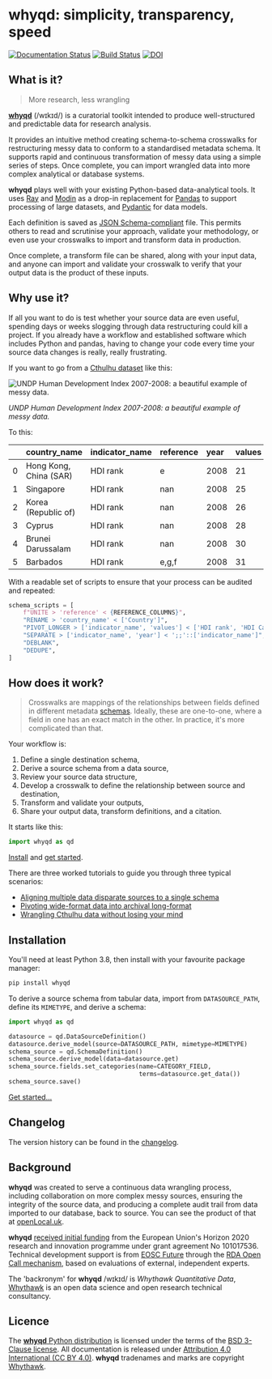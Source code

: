 # whyqd: simplicity, transparency, speed

[![Documentation Status](https://readthedocs.org/projects/whyqd/badge/?version=latest)](https://whyqd.readthedocs.io/en/latest/?badge=latest)
[![Build Status](https://travis-ci.com/whythawk/whyqd.svg?branch=master)](https://travis-ci.com/whythawk/whyqd.svg?branch=master)
[![DOI](https://zenodo.org/badge/239159569.svg)](https://zenodo.org/badge/latestdoi/239159569)

## What is it?

> More research, less wrangling

[**whyqd**](https://whyqd.com) (/wɪkɪd/) is a curatorial toolkit intended to produce well-structured and predictable 
data for research analysis.

It provides an intuitive method creating schema-to-schema crosswalks for restructuring messy data to conform to a 
standardised metadata schema. It supports rapid and continuous transformation of messy data using a simple series of 
steps. Once complete, you can import wrangled data into more complex analytical or database systems.

**whyqd** plays well with your existing Python-based data-analytical tools. It uses [Ray](https://www.ray.io/) and 
[Modin](https://modin.readthedocs.io/) as a drop-in replacement for [Pandas](https://pandas.pydata.org/) to support 
processing of large datasets, and [Pydantic](https://pydantic-docs.helpmanual.io/) for data models. 

Each definition is saved as [JSON Schema-compliant](https://json-schema.org/) file. This permits others to read and 
scrutinise your approach, validate your methodology, or even use your crosswalks to import and transform data in 
production.

Once complete, a transform file can be shared, along with your input data, and anyone can import and validate your 
crosswalk to verify that your output data is the product of these inputs.

## Why use it?

If all you want to do is test whether your source data are even useful, spending days or weeks slogging through data 
restructuring could kill a project. If you already have a workflow and established software which includes Python and 
pandas, having to change your code every time your source data changes is really, really frustrating.

If you want to go from a [Cthulhu dataset](https://whyqd.readthedocs.io/tutorials/tutorial3) like this:

![UNDP Human Development Index 2007-2008: a beautiful example of messy data.](https://raw.githubusercontent.com/whythawk/whyqd/master/docs/images/undp-hdi-2007-8.jpg)

*UNDP Human Development Index 2007-2008: a beautiful example of messy data.*

To this:

|    | country_name           | indicator_name   | reference   |   year |   values |
|:---|:-----------------------|:-----------------|:------------|:-------|:---------|
|  0 | Hong Kong, China (SAR) | HDI rank         | e           |   2008 |       21 |
|  1 | Singapore              | HDI rank         | nan         |   2008 |       25 |
|  2 | Korea (Republic of)    | HDI rank         | nan         |   2008 |       26 |
|  3 | Cyprus                 | HDI rank         | nan         |   2008 |       28 |
|  4 | Brunei Darussalam      | HDI rank         | nan         |   2008 |       30 |
|  5 | Barbados               | HDI rank         | e,g,f       |   2008 |       31 |

With a readable set of scripts to ensure that your process can be audited and repeated:

```python
schema_scripts = [
    f"UNITE > 'reference' < {REFERENCE_COLUMNS}",
    "RENAME > 'country_name' < ['Country']",
    "PIVOT_LONGER > ['indicator_name', 'values'] < ['HDI rank', 'HDI Category', 'Human poverty index (HPI-1) - Rank;;2008', 'Human poverty index (HPI-1) - Value (%);;2008', 'Probability at birth of not surviving to age 40 (% of cohort);;2000-05', 'Adult illiteracy rate (% aged 15 and older);;1995-2005', 'Population not using an improved water source (%);;2004', 'Children under weight for age (% under age 5);;1996-2005', 'Population below income poverty line (%) - $1 a day;;1990-2005', 'Population below income poverty line (%) - $2 a day;;1990-2005', 'Population below income poverty line (%) - National poverty line;;1990-2004', 'HPI-1 rank minus income poverty rank;;2008']",
    "SEPARATE > ['indicator_name', 'year'] < ';;'::['indicator_name']",
    "DEBLANK",
    "DEDUPE",
]
```

## How does it work?

> Crosswalks are mappings of the relationships between fields defined in different metadata 
> [schemas](https://whyqd.readthedocs.io/strategies/schema). Ideally, these are one-to-one, where a field in 
> one has an exact match in the other. In practice, it's more complicated than that.

Your workflow is:

1. Define a single destination schema,
2. Derive a source schema from a data source,
3. Review your source data structure,
4. Develop a crosswalk to define the relationship between source and destination,
5. Transform and validate your outputs,
6. Share your output data, transform definitions, and a citation.

It starts like this:

```python
import whyqd as qd
```

[Install](https://whyqd.readthedocs.io/installation) and [get started](https://whyqd.readthedocs.io/quickstart).

There are three worked tutorials to guide you through three typical scenarios:

- [Aligning multiple data disparate sources to a single schema](https://whyqd.readthedocs.io/tutorials/tutorial1)
- [Pivoting wide-format data into archival long-format](https://whyqd.readthedocs.io/tutorials/tutorial2)
- [Wrangling Cthulhu data without losing your mind](https://whyqd.readthedocs.io/tutorials/tutorial3)

## Installation

You'll need at least Python 3.8, then install with your favourite package manager:

```bash
pip install whyqd
```

To derive a source schema from tabular data, import from `DATASOURCE_PATH`, define its `MIMETYPE`, and derive a schema:

```python
import whyqd as qd

datasource = qd.DataSourceDefinition()
datasource.derive_model(source=DATASOURCE_PATH, mimetype=MIMETYPE)
schema_source = qd.SchemaDefinition()
schema_source.derive_model(data=datasource.get)
schema_source.fields.set_categories(name=CATEGORY_FIELD, 
                                    terms=datasource.get_data())
schema_source.save()
```

[Get started...](https://whyqd.readthedocs.io/quickstart)

## Changelog

The version history can be found in the [changelog](https://whyqd.readthedocs.io/changelog).

## Background

**whyqd** was created to serve a continuous data wrangling process, including collaboration on more complex messy 
sources, ensuring the integrity of the source data, and producing a complete audit trail from data imported to our 
database, back to source. You can see the product of that at [openLocal.uk](https://openlocal.uk).

**whyqd** [received initial funding](https://eoscfuture-grants.eu/meet-the-grantees/implementation-no-code-method-schema-schema-data-transformations-interoperability)
from the European Union's Horizon 2020 research and innovation programme under grant agreement No 101017536. Technical 
development support is from [EOSC Future](https://eoscfuture.eu/) through the 
[RDA Open Call mechanism](https://eoscfuture-grants.eu/provider/research-data-alliance), based on evaluations of 
external, independent experts.

The 'backronym' for **whyqd** /wɪkɪd/ is *Whythawk Quantitative Data*, [Whythawk](https://whythawk.com)
is an open data science and open research technical consultancy.

## Licence

The [**whyqd** Python distribution](https://github.com/whythawk/whyqd) is licensed under the terms of the 
[BSD 3-Clause license](https://github.com/whythawk/whyqd/blob/master/LICENSE). All documentation is released under 
[Attribution 4.0 International (CC BY 4.0)](https://creativecommons.org/licenses/by/4.0/). **whyqd** tradenames and 
marks are copyright [Whythawk](https://whythawk.com).
